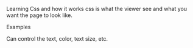  Learning Css and how it works
 css is what the viewer see and what you want the page to look like.

Examples

Can control the text, color, text size, etc.

